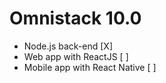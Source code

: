 # Omnistack 10.0

* Node.js back-end [X]
* Web app with ReactJS [ ]
* Mobile app with React Native [ ]
